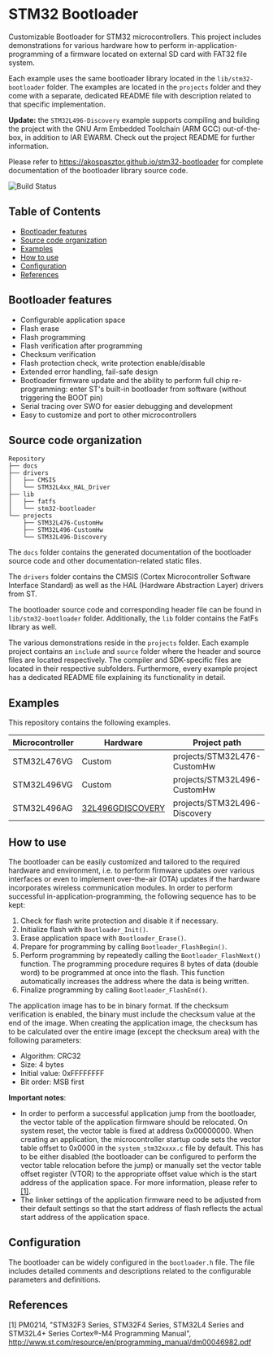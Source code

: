 # STM32 Bootloader

Customizable Bootloader for STM32 microcontrollers. This project includes demonstrations for various hardware how to perform in-application-programming of a firmware located on external SD card with FAT32 file system.

Each example uses the same bootloader library located in the `lib/stm32-bootloader` folder. The examples are located in the `projects` folder and they come with a separate, dedicated README file with description related to that specific implementation.

**Update:** the `STM32L496-Discovery` example supports compiling and building the project with the GNU Arm Embedded Toolchain (ARM GCC) out-of-the-box, in addition to IAR EWARM. Check out the project README for further information.

Please refer to <https://akospasztor.github.io/stm32-bootloader> for complete documentation of the bootloader library source code.

![Build Status](https://dev.azure.com/akospasztor/stm32-bootloader/_apis/build/status/akospasztor.stm32-bootloader?branchName=master)

## Table of Contents
- [Bootloader features](#bootloader-features)
- [Source code organization](#source-code-organization)
- [Examples](#examples)
- [How to use](#how-to-use)
- [Configuration](#configuration)
- [References](#references)

## Bootloader features
- Configurable application space
- Flash erase
- Flash programming
- Flash verification after programming
- Checksum verification
- Flash protection check, write protection enable/disable
- Extended error handling, fail-safe design
- Bootloader firmware update and the ability to perform full chip re-programming: enter ST's built-in bootloader from software (without triggering the BOOT pin)
- Serial tracing over SWO for easier debugging and development
- Easy to customize and port to other microcontrollers

## Source code organization
```
Repository
├── docs
├── drivers
│   ├── CMSIS
│   └── STM32L4xx_HAL_Driver
├── lib
│   ├── fatfs
│   └── stm32-bootloader
└── projects
    ├── STM32L476-CustomHw
    ├── STM32L496-CustomHw
    └── STM32L496-Discovery
```
The `docs` folder contains the generated documentation of the bootloader source code and other documentation-related static files.

The `drivers` folder contains the CMSIS (Cortex Microcontroller Software Interface Standard) as well as the HAL (Hardware Abstraction Layer) drivers from ST.

The bootloader source code and corresponding header file can be found in `lib/stm32-bootloader` folder. Additionally, the `lib` folder contains the FatFs library as well.

The various demonstrations reside in the `projects` folder. Each example project contains an `include` and `source` folder where the header and source files are located respectively. The compiler and SDK-specific files are located in their respective subfolders. Furthermore, every example project has a dedicated README file explaining its functionality in detail.

## Examples
This repository contains the following examples.

|Microcontroller |Hardware           |Project path                 |
|----------------|-------------------|-----------------------------|
|STM32L476VG     |Custom             |projects/STM32L476-CustomHw  |
|STM32L496VG     |Custom             |projects/STM32L496-CustomHw  |
|STM32L496AG     |[32L496GDISCOVERY] |projects/STM32L496-Discovery |

[32L496GDISCOVERY]: https://www.st.com/en/evaluation-tools/32l496gdiscovery.html

## How to use
The bootloader can be easily customized and tailored to the required hardware and environment, i.e. to perform firmware updates over various interfaces or even to implement over-the-air (OTA) updates if the hardware incorporates wireless communication modules. In order to perform successful in-application-programming, the following sequence has to be kept:
1. Check for flash write protection and disable it if necessary.
2. Initialize flash with `Bootloader_Init()`.
3. Erase application space with `Bootloader_Erase()`.
4. Prepare for programming by calling `Bootloader_FlashBegin()`.
5. Perform programming by repeatedly calling the `Bootloader_FlashNext()` function. The programming procedure requires 8 bytes of data (double word) to be programmed at once into the flash. This function automatically increases the address where the data is being written.
6. Finalize programming by calling `Bootloader_FlashEnd()`.

The application image has to be in binary format. If the checksum verification is enabled, the binary must include the checksum value at the end of the image. When creating the application image, the checksum has to be calculated over the entire image (except the checksum area) with the following parameters:
- Algorithm: CRC32
- Size: 4 bytes
- Initial value: 0xFFFFFFFF
- Bit order: MSB first

__Important notes__:
- In order to perform a successful application jump from the bootloader, the vector table of the application firmware should be relocated. On system reset, the vector table is fixed at address 0x00000000. When creating an application, the microcontroller startup code sets the vector table offset to 0x0000 in the `system_stm32xxxx.c` file by default. This has to be either disabled (the bootloader can be configured to perform the vector table relocation before the jump) or manually set the vector table offset register (VTOR) to the appropriate offset value which is the start address of the application space. For more information, please refer to [[1]](#references).
- The linker settings of the application firmware need to be adjusted from their default settings so that the start address of flash reflects the actual start address of the application space.

## Configuration
The bootloader can be widely configured in the `bootloader.h` file. The file includes detailed comments and descriptions related to the configurable parameters and definitions.

## References
[1] PM0214, "STM32F3 Series, STM32F4 Series, STM32L4 Series and STM32L4+ Series Cortex®-M4 Programming Manual", http://www.st.com/resource/en/programming_manual/dm00046982.pdf
